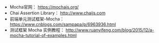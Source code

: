  * Mocha官网： https://mochajs.org/
 * Chai Assertion Library： http://www.chaijs.com
 * 前端单元测试框架-Mocha： https://www.cnblogs.com/sampapa/p/6963936.html
 * 测试框架 Mocha 实例教程： http://www.ruanyifeng.com/blog/2015/12/a-mocha-tutorial-of-examples.html
